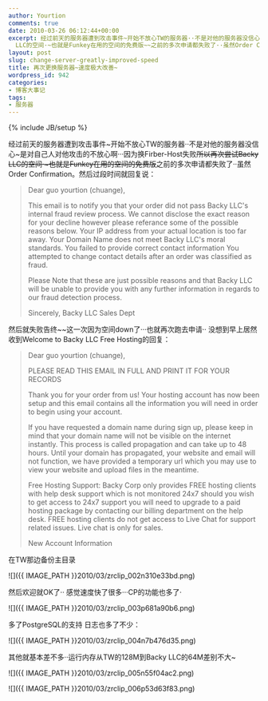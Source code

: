 ```yaml
---
author: Yourtion
comments: true
date: 2010-03-26 06:12:44+00:00
excerpt: 经过前天的服务器遭到攻击事件~开始不放心TW的服务器··不是对他的服务器没信心~是对自己人对他攻击的不放心啊···因为换Firber-Host失败~~所以再次尝试Backy
  LLC的空间·~也就是Funkey在用的空间的免费版~~之前的多次申请都失败了··虽然Order Confirmation。
layout: post
slug: change-server-greatly-improved-speed
title: 再次更换服务器~速度极大改善~
wordpress_id: 942
categories:
- 博客大事记
tags:
- 服务器
---
```

{% include JB/setup %}

经过前天的服务器遭到攻击事件~开始不放心TW的服务器··不是对他的服务器没信心~是对自己人对他攻击的不放心啊···因为换Firber-Host失败~~所以再次尝试Backy LLC的空间·~也就是Funkey在用的空间的免费版~~之前的多次申请都失败了··虽然Order Confirmation。然后过段时间就回复说：


>Dear guo yourtion (chuange),  
>
>This email is to notify you that your order did not pass Backy LLC's internal fraud review process. We cannot disclose the exact reason for your decline however please referance some of the possible reasons below. Your IP address from your actual location is too far away. Your Domain Name does not meet Backy LLC's moral standards. You failed to provide correct contact information You attempted to change contact details after an order was classified as fraud.  
>
>Please Note that these are just possible reasons and that Backy LLC will be unable to provide you with any further information in regards to our fraud detection process.  
>
>Sincerely,  Backy LLC Sales Dept


然后就失败告终~~这一次因为空间down了···也就再次跑去申请··  没想到早上居然收到Welcome to Backy LLC Free Hosting的回复：


>Dear guo yourtion (chuange),  
>
>PLEASE READ THIS EMAIL IN FULL AND PRINT IT FOR YOUR RECORDS  
>
>Thank you for your order from us! Your hosting account has now been setup and this email contains all the information you will need in order to begin using your account.  
>
>If you have requested a domain name during sign up, please keep in mind that your domain name will not be visible on the internet instantly. This process is called propagation and can take up to 48 hours. Until your domain has propagated, your website and email will not function, we have provided a temporary url which you may use to view your website and upload files in the meantime.  
>
>Free Hosting Support: Backy Corp only provides FREE hosting clients with help desk support which is not monitored 24x7 should you wish to get access to 24x7 support you will need to upgrade to a paid hosting package by contacting our billing department on the help desk. FREE hosting clients do not get access to Live Chat for support related issues. Live chat is only for sales.  
>
>New Account Information


在TW那边备份主目录  

![]({{ IMAGE_PATH }}2010/03/zrclip_002n310e33bd.png) 

然后欢迎就OK了··  感觉速度快了很多···CP的功能也多了·  

![]({{ IMAGE_PATH }}2010/03/zrclip_003p681a90b6.png) 

多了PostgreSQL的支持  日志也多了不少： 

 ![]({{ IMAGE_PATH }}2010/03/zrclip_004n7b476d35.png) 
 
 其他就基本差不多··运行内存从TW的128M到Backy LLC的64M差别不大~ 
 
  ![]({{ IMAGE_PATH }}2010/03/zrclip_005n55f04ac2.png)
  
  ![]({{ IMAGE_PATH }}2010/03/zrclip_006p53d63f83.png)
